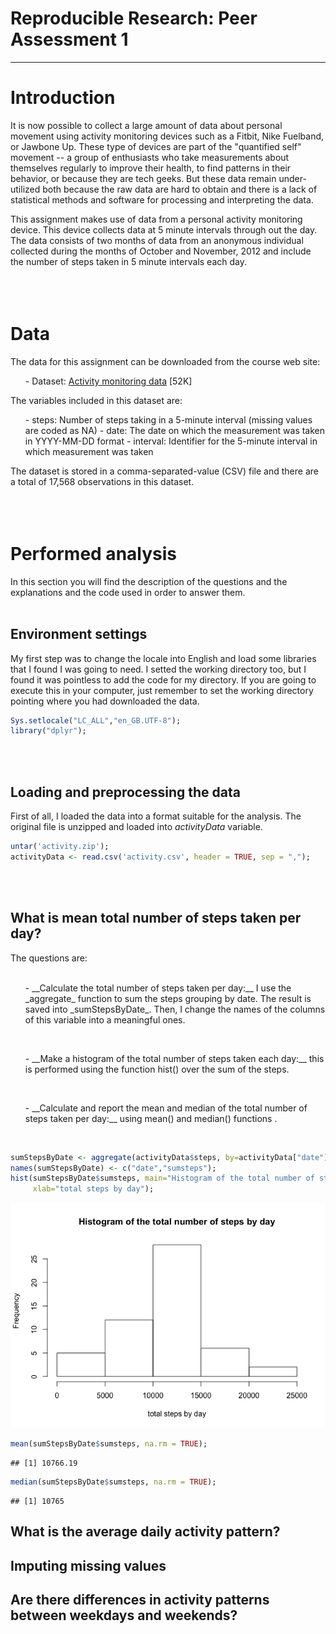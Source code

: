 # Reproducible Research: Peer Assessment 1
***
  
# Introduction

It is now possible to collect a large amount of data about personal movement using activity monitoring devices such as a Fitbit, Nike Fuelband, or Jawbone Up. These type of devices are part of the "quantified self" movement -- a group of enthusiasts who take measurements about themselves regularly to improve their health, to find patterns in their behavior, or because they are tech geeks. But these data remain under-utilized both because the raw data are hard to obtain and there is a lack of statistical methods and software for processing and interpreting the data.

This assignment makes use of data from a personal activity monitoring device. This device collects data at 5 minute intervals through out the day. The data consists of two months of data from an anonymous individual collected during the months of October and November, 2012 and include the number of steps taken in 5 minute intervals each day.<br><br><br><br>

# Data

The data for this assignment can be downloaded from the course web site:<br>
<ul>- Dataset: <a href="https://d396qusza40orc.cloudfront.net/repdata%2Fdata%2Factivity.zip">Activity monitoring data</a> [52K]</ul>

The variables included in this dataset are:
<ul>
- steps: Number of steps taking in a 5-minute interval (missing values are coded as NA)
- date: The date on which the measurement was taken in YYYY-MM-DD format
- interval: Identifier for the 5-minute interval in which measurement was taken
</ul>

The dataset is stored in a comma-separated-value (CSV) file and there are a total of 17,568 observations in this dataset.
<br><br><br><br>

# Performed analysis
In this section you will find the description of the questions and the explanations and the code used in order to answer them.
<br><br>

## Environment settings
My first step was to change the locale into English and load some libraries that I found I was going to need. I setted the working directory too, but I found it was pointless to add the code for my directory. If you are going to execute this in your computer, just remember to set the working directory pointing where you had downloaded the data.


```r
Sys.setlocale("LC_ALL","en_GB.UTF-8");
library("dplyr");
```
<br><br>

## Loading and preprocessing the data
First of all, I loaded the data into a format suitable for the analysis. The original file is unzipped and loaded into _activityData_ variable.


```r
untar('activity.zip');
activityData <- read.csv('activity.csv', header = TRUE, sep = ",");
```
<br><br>

## What is mean total number of steps taken per day?
The questions are:<br><br>
<ul>- __Calculate the total number of steps taken per day:__ I use the _aggregate_ function to sum the steps grouping by date. The result is saved into _sumStepsByDate_. Then, I change the names of the columns of this variable into a meaningful ones.</ul><br>
<ul>
- __Make a histogram of the total number of steps taken each day:__ this is performed using the function hist() over the sum of the steps.
</ul><br>
<ul>
- __Calculate and report the mean and median of the total number of steps taken per day:__ using mean() and median() functions
.</ul><br>


```r
sumStepsByDate <- aggregate(activityData$steps, by=activityData["date"], FUN=sum);
names(sumStepsByDate) <- c("date","sumsteps");
hist(sumStepsByDate$sumsteps, main="Histogram of the total number of steps by day", 
     xlab="total steps by day");
```

![](./PA1_template_files/figure-html/unnamed-chunk-2-1.png) 

```r
mean(sumStepsByDate$sumsteps, na.rm = TRUE);
```

```
## [1] 10766.19
```

```r
median(sumStepsByDate$sumsteps, na.rm = TRUE);
```

```
## [1] 10765
```


## What is the average daily activity pattern?



## Imputing missing values



## Are there differences in activity patterns between weekdays and weekends?
